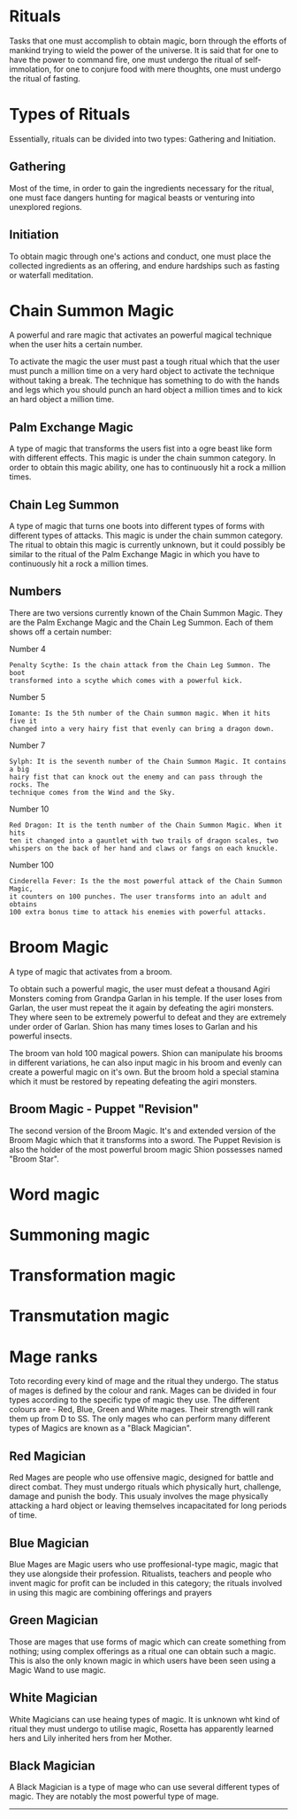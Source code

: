 Rituals
=======

Tasks that one must accomplish to obtain magic, born through the efforts of
mankind trying to wield the power of the universe. It is said that for one to
have the power to command fire, one must undergo the ritual of self-immolation,
for one to conjure food with mere thoughts, one must undergo the ritual of
fasting. 

Types of Rituals
================

Essentially, rituals can be divided into two types: Gathering and Initiation.

Gathering
---------

Most of the time, in order to gain the ingredients necessary for
the ritual, one must face dangers hunting for magical beasts or venturing
into unexplored regions. 

Initiation
----------

To obtain magic through one's actions and conduct, one must place the collected
ingredients as an offering, and endure hardships such as fasting or waterfall
meditation. 

Chain Summon Magic
==================

A powerful and rare magic that activates an powerful magical technique when the
user hits a certain number. 

To activate the magic the user must past a tough ritual which that the user must
punch a million time on a very hard object to activate the technique without
taking a break. The technique has something to do with the hands and legs which
you should punch an hard object a million times and to kick an hard object a
million time. 

Palm Exchange Magic
-------------------

A type of magic that transforms the users fist into a ogre beast like form with
different effects. This magic is under the chain summon category. In order to
obtain this magic ability, one has to continuously hit a rock a million times. 

Chain Leg Summon
----------------

A type of magic that turns one boots into different types of forms with
different types of attacks. This magic is under the chain summon category.
The ritual to obtain this magic is currently unknown, but it could possibly be
similar to the ritual of the Palm Exchange Magic in which you have to
continuously hit a rock a million times. 

Numbers
-------

There are two versions currently known of the Chain Summon Magic. They are the
Palm Exchange Magic and the Chain Leg Summon. Each of them shows off a certain
number:

Number 4

    Penalty Scythe: Is the chain attack from the Chain Leg Summon. The boot
    transformed into a scythe which comes with a powerful kick.

Number 5

    Iomante: Is the 5th number of the Chain summon magic. When it hits five it
    changed into a very hairy fist that evenly can bring a dragon down.

Number 7

    Sylph: It is the seventh number of the Chain Summon Magic. It contains a big
    hairy fist that can knock out the enemy and can pass through the rocks. The
    technique comes from the Wind and the Sky.

Number 10

    Red Dragon: It is the tenth number of the Chain Summon Magic. When it hits
    ten it changed into a gauntlet with two trails of dragon scales, two
    whispers on the back of her hand and claws or fangs on each knuckle.

Number 100

    Cinderella Fever: Is the the most powerful attack of the Chain Summon Magic,
    it counters on 100 punches. The user transforms into an adult and obtains
    100 extra bonus time to attack his enemies with powerful attacks.

Broom Magic
===========

A type of magic that activates from a broom.

To obtain such a powerful magic, the user must defeat a thousand Agiri Monsters
coming from Grandpa Garlan in his temple. If the user loses from Garlan,
the user must repeat the it again by defeating the agiri monsters. They where
seen to be extremely powerful to defeat and they are extremely under order of
Garlan. Shion has many times loses to Garlan and his powerful insects.

The broom van hold 100 magical powers. Shion can manipulate his brooms in
different variations, he can also input magic in his broom and evenly can
create a powerful magic on it's own. But the broom hold a special stamina
which it must be restored by repeating defeating the agiri monsters. 

Broom Magic - Puppet "Revision"
-------------------------------

The second version of the Broom Magic. It's and extended version of the Broom
Magic which that it transforms into a sword. The Puppet Revision is also the
holder of the most powerful broom magic Shion possesses named "Broom Star". 

Word magic
==========

Summoning magic
===============

Transformation magic
====================

Transmutation magic
===================

Mage ranks
==========

Toto recording every kind of mage and the ritual they undergo. The status of
mages is defined by the colour and rank. Mages can be divided in four types
according to the specific type of magic they use. The different colours are -
Red, Blue, Green and White mages. Their strength will rank them up from D to SS.
The only mages who can perform many different types of Magics are known as a
"Black Magician".

Red Magician
------------

Red Mages are people who use offensive magic, designed for battle and direct
combat. They must undergo rituals which physically hurt, challenge, damage and
punish the body.  This usualy involves the mage physically attacking a hard
object or leaving themselves incapacitated for long periods of time.

Blue Magician
-------------

Blue Mages are Magic users who use proffesional-type magic, magic that they use
alongside their profession. Ritualists, teachers and people who invent magic for
profit can be included in this category; the rituals involved in using this
magic are combining offerings and prayers

Green Magician
--------------

Those are mages that use forms of magic which can create something from nothing;
using complex offerings as a ritual one can obtain such a magic. This is also
the only known magic in which users have been seen using a Magic Wand to use
magic.

White Magician
--------------

White Magicians can use heaing types of magic. It is unknown wht kind of ritual
they must undergo to utilise magic, Rosetta has apparently learned hers and Lily
inherited hers from her Mother.

Black Magician
--------------

A Black Magician is a type of mage who can use several different types of magic.
They are notably the most powerful type of mage.

- - - - - - - - - - - - - - - - - - - - - - - - - - - - - - - - - - - - - - - - 

